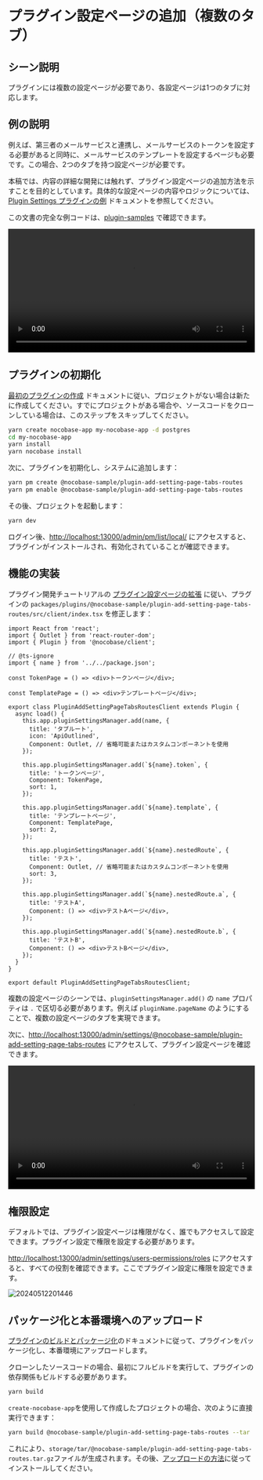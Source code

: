 # プラグイン設定ページの追加（複数のタブ）

## シーン説明

プラグインには複数の設定ページが必要であり、各設定ページは1つのタブに対応します。

## 例の説明

例えば、第三者のメールサービスと連携し、メールサービスのトークンを設定する必要があると同時に、メールサービスのテンプレートを設定するページも必要です。この場合、2つのタブを持つ設定ページが必要です。

本稿では、内容の詳細な開発には触れず、プラグイン設定ページの追加方法を示すことを目的としています。具体的な設定ページの内容やロジックについては、[Plugin Settings プラグインの例](/plugin-samples/plugin-settings) ドキュメントを参照してください。

この文書の完全な例コードは、[plugin-samples](https://github.com/nocobase/plugin-samples/tree/main/packages/plugins/%40nocobase-sample/plugin-add-setting-page-tabs-routes) で確認できます。

<video width="100%" controls>
  <source src="https://static-docs.nocobase.com/7.mp4" type="video/mp4">
</video>

## プラグインの初期化

[最初のプラグインの作成](/development/your-first-plugin) ドキュメントに従い、プロジェクトがない場合は新たに作成してください。すでにプロジェクトがある場合や、ソースコードをクローンしている場合は、このステップをスキップしてください。

```bash
yarn create nocobase-app my-nocobase-app -d postgres
cd my-nocobase-app
yarn install
yarn nocobase install
```

次に、プラグインを初期化し、システムに追加します：

```bash
yarn pm create @nocobase-sample/plugin-add-setting-page-tabs-routes
yarn pm enable @nocobase-sample/plugin-add-setting-page-tabs-routes
```

その後、プロジェクトを起動します：

```bash
yarn dev
```

ログイン後、[http://localhost:13000/admin/pm/list/local/](http://localhost:13000/admin/pm/list/local/) にアクセスすると、プラグインがインストールされ、有効化されていることが確認できます。

## 機能の実装

プラグイン開発チュートリアルの [プラグイン設定ページの拡張](/development/client/router#プラグイン設定ページの拡張) に従い、プラグインの `packages/plugins/@nocobase-sample/plugin-add-setting-page-tabs-routes/src/client/index.tsx` を修正します：

```tsx | pure
import React from 'react';
import { Outlet } from 'react-router-dom';
import { Plugin } from '@nocobase/client';

// @ts-ignore
import { name } from '../../package.json';

const TokenPage = () => <div>トークンページ</div>;

const TemplatePage = () => <div>テンプレートページ</div>;

export class PluginAddSettingPageTabsRoutesClient extends Plugin {
  async load() {
    this.app.pluginSettingsManager.add(name, {
      title: 'タブルート',
      icon: 'ApiOutlined',
      Component: Outlet, // 省略可能またはカスタムコンポーネントを使用
    });

    this.app.pluginSettingsManager.add(`${name}.token`, {
      title: 'トークンページ',
      Component: TokenPage,
      sort: 1,
    });

    this.app.pluginSettingsManager.add(`${name}.template`, {
      title: 'テンプレートページ',
      Component: TemplatePage,
      sort: 2,
    });

    this.app.pluginSettingsManager.add(`${name}.nestedRoute`, {
      title: 'テスト',
      Component: Outlet, // 省略可能またはカスタムコンポーネントを使用
      sort: 3,
    });

    this.app.pluginSettingsManager.add(`${name}.nestedRoute.a`, {
      title: 'テストA',
      Component: () => <div>テストAページ</div>,
    });

    this.app.pluginSettingsManager.add(`${name}.nestedRoute.b`, {
      title: 'テストB',
      Component: () => <div>テストBページ</div>,
    });
  }
}

export default PluginAddSettingPageTabsRoutesClient;
```

複数の設定ページのシーンでは、`pluginSettingsManager.add()` の `name` プロパティは `.` で区切る必要があります。例えば `pluginName.pageName` のようにすることで、複数の設定ページのタブを実現できます。

次に、[http://localhost:13000/admin/settings/@nocobase-sample/plugin-add-setting-page-tabs-routes](http://localhost:13000/admin/settings/@nocobase-sample/plugin-add-setting-page-tabs-routes) にアクセスして、プラグイン設定ページを確認できます。

<video width="100%" controls>
  <source src="https://static-docs.nocobase.com/7.mp4" type="video/mp4">
</video>

## 権限設定

デフォルトでは、プラグイン設定ページは権限がなく、誰でもアクセスして設定できます。プラグイン設定で権限を設定する必要があります。

[http://localhost:13000/admin/settings/users-permissions/roles](http://localhost:13000/admin/settings/users-permissions/roles) にアクセスすると、すべての役割を確認できます。ここでプラグイン設定に権限を設定できます。

![20240512201446](https://static-docs.nocobase.com/20240512201446.png)

## パッケージ化と本番環境へのアップロード

[プラグインのビルドとパッケージ化](/development/your-first-plugin#ビルドとパッケージ化)のドキュメントに従って、プラグインをパッケージ化し、本番環境にアップロードします。

クローンしたソースコードの場合、最初にフルビルドを実行して、プラグインの依存関係もビルドする必要があります。

```bash
yarn build
```

`create-nocobase-app`を使用して作成したプロジェクトの場合、次のように直接実行できます：

```bash
yarn build @nocobase-sample/plugin-add-setting-page-tabs-routes --tar
```

これにより、`storage/tar/@nocobase-sample/plugin-add-setting-page-tabs-routes.tar.gz`ファイルが生成されます。その後、[アップロードの方法](/welcome/getting-started/plugin)に従ってインストールしてください。

